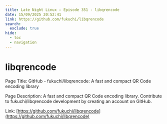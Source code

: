 ```yaml
---
title: Late Night Linux – Episode 351 - libqrencode
date: 15/09/2025 20:52:41
link: https://github.com/fukuchi/libqrencode
search:
  exclude: true
hide:
  - toc
  - navigation
---
```


# libqrencode

Page Title: GitHub - fukuchi/libqrencode: A fast and compact QR Code encoding library

Page Description: A fast and compact QR Code encoding library. Contribute to fukuchi/libqrencode development by creating an account on GitHub. 

Link: [https://github.com/fukuchi/libqrencode](https://github.com/fukuchi/libqrencode)